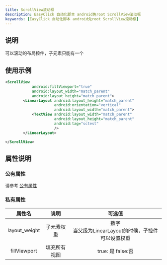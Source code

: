 ```yaml
---
title: ScrollView滚动框
description: EasyClick 自动化脚本 android免root ScrollView滚动框
keywords: [EasyClick 自动化脚本 android免root ScrollView滚动框]
---
```



## 说明
可以滚动的布局控件，子元素只能有一个
## 使用示例
```xml
<ScrollView
            android:fillViewport="true"
            android:layout_width="match_parent"
            android:layout_height="match_parent">
        <LinearLayout android:layout_height="match_parent"
                      android:orientation="vertical"
                      android:layout_width="match_parent">
            <TextView android:layout_width="match_parent"
                      android:layout_height="match_parent"
                      android:tag="sctest"
                      />
        </LinearLayout>

</ScrollView>

```

## 属性说明

### 公有属性
请参考 [公有属性](/zh-cn/funcs/ui/ui-native-view.md#公有属性)

### 私有属性

| 属性名 | 说明 | 可选值 |
| :------: | :------: | :------: |
| layout_weight | 子元素权重 | 数字<br/>当父级为LinearLayout的时候，子控件可以设置权重|
| fillViewport | 填充所有视图 | true: 是 false:否 |
